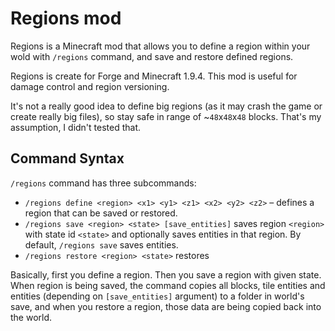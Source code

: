 # Regions mod

Regions is a Minecraft mod that allows you to define a region within your wold with `/regions` command, and save and restore defined regions.

Regions is create for Forge and Minecraft 1.9.4. This mod is useful for damage control and region versioning.

It's not a really good idea to define big regions (as it may crash the game or create really big files), so stay safe in range of ~`48`x`48`x`48` blocks. That's my assumption, I didn't tested that.

## Command Syntax

`/regions` command has three subcommands:

* `/regions define <region> <x1> <y1> <z1> <x2> <y2> <z2>` – defines a region that can be saved or restored.
* `/regions save <region> <state> [save_entities]` saves region `<region>` with state id `<state>` and optionally saves entities in that region. By default, `/regions save` saves entities.
* `/regions restore <region> <state>` restores 

Basically, first you define a region. Then you save a region with given state. When region is being saved, the command copies all blocks, tile entities and entities (depending on `[save_entities]` argument) to a folder in world's save, and when you restore a region, those data are being copied back into the world.